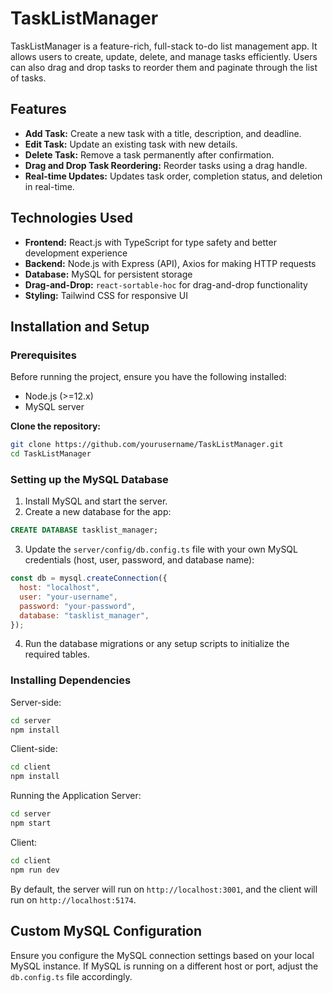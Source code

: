 # TaskListManager

TaskListManager is a feature-rich, full-stack to-do list management app. It allows users to create, update, delete, and manage tasks efficiently. Users can also drag and drop tasks to reorder them and paginate through the list of tasks.

## Features

- **Add Task:** Create a new task with a title, description, and deadline.
- **Edit Task:** Update an existing task with new details.
- **Delete Task:** Remove a task permanently after confirmation.
- **Drag and Drop Task Reordering:** Reorder tasks using a drag handle.
- **Real-time Updates:** Updates task order, completion status, and deletion in real-time.

## Technologies Used

- **Frontend:** React.js with TypeScript for type safety and better development experience
- **Backend:** Node.js with Express (API), Axios for making HTTP requests
- **Database:** MySQL for persistent storage
- **Drag-and-Drop:** `react-sortable-hoc` for drag-and-drop functionality
- **Styling:** Tailwind CSS for responsive UI

## Installation and Setup

### Prerequisites

Before running the project, ensure you have the following installed:

- Node.js (>=12.x)
- MySQL server

**Clone the repository:**

```bash
git clone https://github.com/yourusername/TaskListManager.git
cd TaskListManager
```

### Setting up the MySQL Database

1. Install MySQL and start the server.
2. Create a new database for the app:

```sql
CREATE DATABASE tasklist_manager;
```

3. Update the `server/config/db.config.ts` file with your own MySQL credentials (host, user, password, and database name):

```js
const db = mysql.createConnection({
  host: "localhost",
  user: "your-username",
  password: "your-password",
  database: "tasklist_manager",
});
```

4. Run the database migrations or any setup scripts to initialize the required tables.

### Installing Dependencies

Server-side:

```bash
cd server
npm install
```

Client-side:

```bash
cd client
npm install
```

Running the Application
Server:

```bash
cd server
npm start
```

Client:

```bash
cd client
npm run dev
```

By default, the server will run on `http://localhost:3001`, and the client will run on `http://localhost:5174`.

## Custom MySQL Configuration

Ensure you configure the MySQL connection settings based on your local MySQL instance. If MySQL is running on a different host or port, adjust the `db.config.ts` file accordingly.
